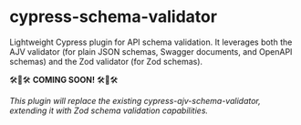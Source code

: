 # cypress-schema-validator
Lightweight Cypress plugin for API schema validation. It leverages both the AJV validator (for plain JSON schemas, Swagger documents, and OpenAPI schemas) and the Zod validator (for Zod schemas).

🛠️👷🛠️ **COMING SOON!** 🛠️👷🛠️

_This plugin will replace the existing cypress-ajv-schema-validator, extending it with Zod schema validation capabilities._
